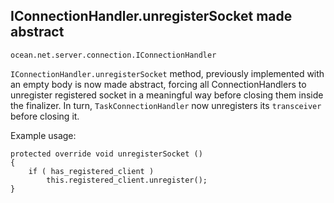 ## IConnectionHandler.unregisterSocket made abstract

`ocean.net.server.connection.IConnectionHandler`

`IConnectionHandler.unregisterSocket` method, previously implemented with an
empty body is now made abstract, forcing all ConnectionHandlers to unregister
registered socket in a meaningful way before closing them inside the finalizer.
In turn, `TaskConnectionHandler` now unregisters its `transceiver` before
closing it.

Example usage:

```
protected override void unregisterSocket ()
{
    if ( has_registered_client )
        this.registered_client.unregister();
}
```
